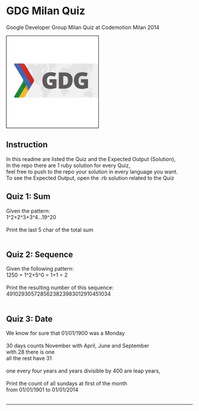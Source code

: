 GDG Milan Quiz
==============

Google Developer Group Milan Quiz at Codemotion Milan 2014

![Image](https://github.com/TheZ3ro/gdg-milan-quiz/blob/master/gdg.jpg?raw=true)

## Instruction

In this readme are listed the Quiz and the Expected Output (Solution),<br/>
In the repo there are 1 ruby solution for every Quiz,<br/>
feel free to push to the repo your solution in every language you want.<br/>
To see the Expected Output, open the .rb solution related to the Quiz

## Quiz 1: Sum

Given the pattern:<br/>
  1^2+2^3+3^4...19^20 <br/>
  <br/>
Print the last 5 char of the total sum<br/>
<br/>

## Quiz 2: Sequence

Given the following pattern:<br/>
 1250 = 1^2+5^0 = 1+1 = 2<br/>
 <br/>
Print the resulting number of this sequence:<br/>
 4910293057285623823983012910451034<br/>
<br/>

## Quiz 3: Date

We know for sure that 01/01/1900 was a Monday<br/>
<br/>
 30 days counts November with April, June and September <br/>
 with 28 there is one <br/>
 all the rest have 31<br/>
<br/>
 one every four years and years divisible by 400 are leap years,<br/>
<br/>
 Print the count of all sundays at first of the month<br/>
 from 01/01/1901 to 01/01/2014<br/>
<br/>

<hr/>